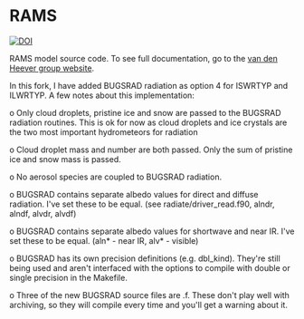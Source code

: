 # RAMS
[![DOI](https://zenodo.org/badge/307815774.svg)](https://zenodo.org/badge/latestdoi/307815774)

RAMS model source code. To see full documentation, go to the [van den Heever group website](https://vandenheever.atmos.colostate.edu/vdhpage/rams/rams_docs.php).

In this fork, I have added BUGSRAD radiation as option 4 for ISWRTYP and ILWRTYP. A few notes about this implementation:

o  Only cloud droplets, pristine ice and snow are passed to the BUGSRAD radiation routines. This is ok for now as cloud droplets and ice crystals are the two most important hydrometeors for radiation

o  Cloud droplet mass and number are both passed. Only the sum of pristine ice and snow mass is passed.

o  No aerosol species are coupled to BUGSRAD radiation.

o  BUGSRAD contains separate albedo values for direct and diffuse radiation. I've set these to be equal. (see radiate/driver_read.f90, alndr, alndf, alvdr, alvdf)

o  BUGSRAD contains separate albedo values for shortwave and near IR. I've set these to be equal. (aln* - near IR, alv* - visible)

o  BUGSRAD has its own precision definitions (e.g. dbl_kind). They're still being used and aren't interfaced with the options to compile with double or single precision in the Makefile.

o  Three of the new BUGSRAD source files are .f. These don't play well with archiving, so they will compile every time and you'll get a warning about it.
